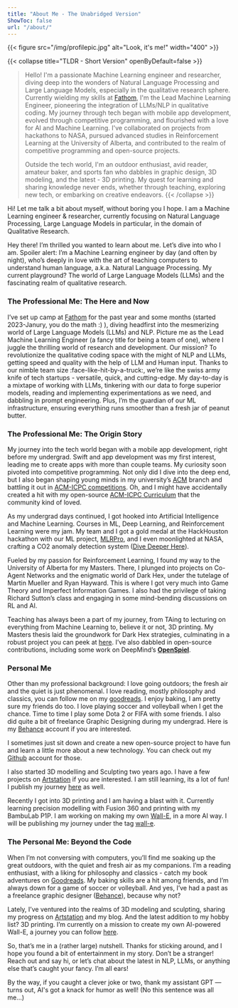 ```yaml
---
title: "About Me - The Unabridged Version"
ShowToc: false
url: "/about/"
---
```


{{< figure src="/img/profilepic.jpg" alt="Look, it's me!" width="400" >}}

{{< collapse title="TLDR - Short Version" openByDefault=false >}}
> Hello! I'm a passionate Machine Learning engineer and researcher, diving deep into the wonders of Natural Language Processing and Large Language Models, especially in the qualitative research sphere. Currently wielding my skills at [Fathom](https://www.fathomthat.ai), I'm the Lead Machine Learning Engineer, pioneering the integration of LLMs/NLP in qualitative coding. My journey through tech began with mobile app development, evolved through competitive programming, and flourished with a love for AI and Machine Learning. I've collaborated on projects from hackathons to NASA, pursued advanced studies in Reinforcement Learning at the University of Alberta, and contributed to the realm of competitive programming and open-source projects.
>
> Outside the tech world, I'm an outdoor enthusiast, avid reader, amateur baker, and sports fan who dabbles in graphic design, 3D modeling, and the latest - 3D printing. My quest for learning and sharing knowledge never ends, whether through teaching, exploring new tech, or embarking on creative endeavors.
{{< /collapse >}}

Hi! Let me talk a bit about myself, without boring you I hope. I am a Machine Learning engineer & researcher, currently focusing on Natural Language Processing, Large Language Models in particular, in the domain of Qualitative Research.

Hey there! I’m thrilled you wanted to learn about me. Let’s dive into who I am. Spoiler alert: I’m a Machine Learning engineer by day (and often by night), who’s deeply in love with the art of teaching computers to understand human language, a.k.a. Natural Language Processing. My current playground? The world of Large Language Models (LLMs) and the fascinating realm of qualitative research.

### The Professional Me: The Here and Now

I’ve set up camp at [Fathom](https://www.fathomthat.ai) for the past year and some months (started 2023-Janury, you do the math :) ), diving headfirst into the mesmerizing world of Large Language Models (LLMs) and NLP. Picture me as the Lead Machine Learning Engineer (a fancy title for being a team of one), where I juggle the thrilling world of research and development. Our mission? To revolutionize the qualitative coding space with the might of NLP and LLMs, getting speed and quality with the help of LLM and Human input. Thanks to our nimble team size :face-like-hit-by-a-truck:, we’re like the swiss army knife of tech startups - versatile, quick, and cutting-edge. My day-to-day is a mixtape of working with LLMs, tinkering with our data to forge superior models, reading and implementing experimentations as we need, and dabbling in prompt engineering. Plus, I’m the guardian of our ML infrastructure, ensuring everything runs smoother than a fresh jar of peanut butter.

### The Professional Me: The Origin Story

My journey into the tech world began with a mobile app development, right before my undergrad. Swift and app development was my first interest, leading me to create apps with more than couple teams. My curiosity soon pivoted into competitive programming. Not only did I dive into the deep end, but I also began shaping young minds in my university’s [ACM](https://www.acm.org/) branch and battling it out in [ACM-ICPC competitions](https://icpc.global/). Oh, and I might have accidentally created a hit with my open-source [ACM-ICPC Curriculum](https://github.com/BedirT/ACM-ICPC-Preparation) that the community kind of loved.

As my undergrad days continued, I got hooked into Artificial Intelligence and Machine Learning. Courses in ML, Deep Learning, and Reinforcement Learning were my jam. My team and I got a gold medal at the HackHouston hackathon with our ML project, [MLRPro](https://github.com/AhmetHamzaEmra/MLRPRO), and I even moonlighted at NASA, crafting a CO2 anomaly detection system ([Dive Deeper Here](projects/iss_co2/iss_co2.md)).

Fueled by my passion for Reinforcement Learning, I found my way to the University of Alberta for my Masters. There, I plunged into projects on Co-Agent Networks and the enigmatic world of Dark Hex, under the tutelage of Martin Mueller and Ryan Hayward. This is where I got very much into Game Theory and Imperfect Information Games. I also had the privilege of taking Richard Sutton’s class and engaging in some mind-bending discussions on RL and AI.

Teaching has always been a part of my journey, from TAing to lecturing on everything from Machine Learning to, believe it or not, 3D printing. My Masters thesis laid the groundwork for Dark Hex strategies, culminating in a robust project you can peek at [here](https://github.com/BedirT/darkhex). I’ve also dabbled in open-source contributions, including some work on DeepMind’s [**OpenSpiel**](https://github.com/deepmind/open_spiel).

### Personal Me

Other than my professional background: I love going outdoors; the fresh air and the quiet is just phenomenal. I love reading, mostly philosophy and classics, you can follow me on my [goodreads](https://www.goodreads.com/user/show/65715675-bedir-tapkan). I enjoy baking, I am pretty sure my friends do too. I love playing soccer and volleyball when I get the chance. Time to time I play some Dota 2 or FIFA with some friends. I also did quite a bit of freelance Graphic Designing during my undergrad. Here is my [Behance](https://www.behance.net/btdesign) account if you are interested.

I sometimes just sit down and create a new open-source project to have fun and learn a little more about a new technology. You can check out my [Github](https://github.com/BedirT) account for those.

I also started 3D modelling and Sculpting two years ago. I have a few projects on [Artstation](https://www.artstation.com/bedirtapkan) if you are interested. I am still learning, its a lot of fun! I publish my journey [here](https://bedirtapkan.com/design/) as well.

Recently I got into 3D printing and I am having a blast with it. Currently learning precision modelling with Fusion 360 and printing with my BambuLab P1P. I am working on making my own [Wall-E](https://www.thingiverse.com/thing:922740), in a more AI way. I will be publishing my journey under the tag [wall-e](https://bedirtapkan.com/tags/wall-e/).

### The Personal Me: Beyond the Code

When I’m not conversing with computers, you’ll find me soaking up the great outdoors, with the quiet and fresh air as my companions. I’m a reading enthusiast, with a liking for philosophy and classics - catch my book adventures on [Goodreads](https://www.goodreads.com/user/show/65715675-bedir-tapkan). My baking skills are a hit among friends, and I’m always down for a game of soccer or volleyball. And yes, I’ve had a past as a freelance graphic designer ([Behance](https://www.behance.net/btdesign)), because why not?

Lately, I’ve ventured into the realms of 3D modeling and sculpting, sharing my progress on [Artstation](https://www.artstation.com/bedirtapkan) and my blog. And the latest addition to my hobby list? 3D printing. I’m currently on a mission to create my own AI-powered Wall-E, a journey you can follow [here](https://bedirtapkan.com/tags/wall-e/).

So, that’s me in a (rather large) nutshell. Thanks for sticking around, and I hope you found a bit of entertainment in my story. Don’t be a stranger! Reach out and say hi, or let’s chat about the latest in NLP, LLMs, or anything else that’s caught your fancy. I’m all ears!

By the way, if you caught a clever joke or two, thank my assistant GPT — turns out, AI's got a knack for humor as well! (No this sentence was all me...)